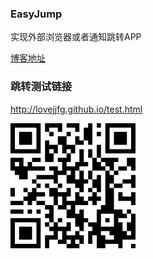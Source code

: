 ### EasyJump
实现外部浏览器或者通知跳转APP

[博客地址](https://www.jianshu.com/p/1439c8bbc34b)

### 跳转测试链接
http://lovejjfg.github.io/test.html

![qr](https://raw.githubusercontent.com/lovejjfg/screenshort/master/test_html.png)